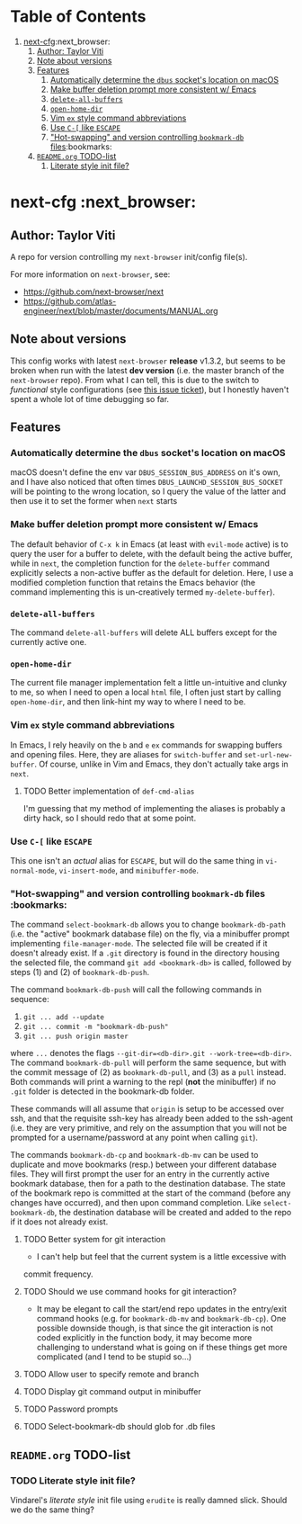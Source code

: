 
# Table of Contents

1.  [next-cfg](#orgea61b82):next_browser:
    1.  [Author: Taylor Viti](#org8669484)
    2.  [Note about versions](#org6790cc3)
    3.  [Features](#orgf7b888c)
        1.  [Automatically determine the `dbus` socket's location on macOS](#org70ad313)
        2.  [Make buffer deletion prompt more consistent w/ Emacs](#orgf6debe8)
        3.  [`delete-all-buffers`](#org771a941)
        4.  [`open-home-dir`](#org0a006b6)
        5.  [Vim `ex` style command abbreviations](#orgeb3b645)
        6.  [Use `C-[` like `ESCAPE`](#org98f4d92)
        7.  ["Hot-swapping" and version controlling `bookmark-db` files](#org37002fe):bookmarks:
    4.  [`README.org` TODO-list](#org3fc3ecb)
        1.  [Literate style init file?](#orgcf00655)


<a id="orgea61b82"></a>

# next-cfg     :next_browser:


<a id="org8669484"></a>

## Author: Taylor Viti

A repo for version controlling my `next-browser` init/config file(s).

For more information on `next-browser`, see:

-   <https://github.com/next-browser/next>
-   <https://github.com/atlas-engineer/next/blob/master/documents/MANUAL.org>


<a id="org6790cc3"></a>

## Note about versions

This config works with latest `next-browser` **release** v1.3.2, but seems to
be broken when run with the latest **dev version** (i.e. the master branch of
the `next-browser` repo). From what I can tell, this is due to the switch to
*functional* style configurations (see [this issue ticket](https://github.com/atlas-engineer/next/issues/419)), but I honestly
haven't spent a whole lot of time debugging so far.


<a id="orgf7b888c"></a>

## Features


<a id="org70ad313"></a>

### Automatically determine the `dbus` socket's location on macOS

macOS doesn't define the env var `DBUS_SESSION_BUS_ADDRESS` on it's own, and
I have also noticed that often times `DBUS_LAUNCHD_SESSION_BUS_SOCKET` will
be pointing to the wrong location, so I query the value of the latter and
then use it to set the former when `next` starts


<a id="orgf6debe8"></a>

### Make buffer deletion prompt more consistent w/ Emacs

The default behavior of `C-x k` in Emacs (at least with `evil-mode` active)
is to query the user for a buffer to delete, with the default being the
active buffer, while in `next`, the completion function for the
`delete-buffer` command explicitly selects a non-active buffer as the default
for deletion. Here, I use a modified completion function that retains the
Emacs behavior (the command implementing this is un-creatively termed
`my-delete-buffer`).


<a id="org771a941"></a>

### `delete-all-buffers`

The command `delete-all-buffers` will delete ALL buffers except for the
currently active one.


<a id="org0a006b6"></a>

### `open-home-dir`

The current file manager implementation felt a little un-intuitive and clunky
to me, so when I need to open a local `html` file, I often just start by
calling `open-home-dir`, and then link-hint my way to where I need to be.


<a id="orgeb3b645"></a>

### Vim `ex` style command abbreviations

In Emacs, I rely heavily on the `b` and `e` `ex` commands for swapping
buffers and opening files. Here, they are aliases for `switch-buffer` and
`set-url-new-buffer`. Of course, unlike in Vim and Emacs, they don't
actually take args in `next`.

1.  TODO Better implementation of `def-cmd-alias`

    I'm guessing that my method of implementing the aliases is probably a
    dirty hack, so I should redo that at some point.


<a id="org98f4d92"></a>

### Use `C-[` like `ESCAPE`

This one isn't an *actual* alias for `ESCAPE`, but will do the same thing in
`vi-normal-mode`, `vi-insert-mode`, and `minibuffer-mode`.


<a id="org37002fe"></a>

### "Hot-swapping" and version controlling `bookmark-db` files     :bookmarks:

The command `select-bookmark-db` allows you to change `bookmark-db-path`
(i.e. the "active" bookmark database file) on the fly, via a minibuffer
prompt implementing `file-manager-mode`. The selected file will be created if
it doesn't already exist. If a `.git` directory is found in the directory
housing the selected file, the command `git add <bookmark-db>` is called,
followed by steps (1) and (2) of `bookmark-db-push`.

The command `bookmark-db-push` will call the following commands in sequence:

1.  `git ... add --update`
2.  `git ... commit -m "bookmark-db-push"`
3.  `git ... push origin master`

where `...` denotes the flags `--git-dir=<db-dir>.git --work-tree=<db-dir>`.
The command `bookmark-db-pull` will perform the same sequence, but with the
commit message of (2) as `bookmark-db-pull`, and (3) as a `pull` instead.
Both commands will print a warning to the repl (**not** the minibuffer) if no
`.git` folder is detected in the bookmark-db folder.

These commands will all assume that `origin` is setup to be accessed over
ssh, and that the requisite ssh-key has already been added to the ssh-agent
(i.e. they are very primitive, and rely on the assumption that you will not
be prompted for a username/password at any point when calling `git`).

The commands `bookmark-db-cp` and `bookmark-db-mv` can be used to duplicate
and move bookmarks (resp.) between your different database files. They will
first prompt the user for an entry in the currently active bookmark
database, then for a path to the destination database. The state of the
bookmark repo is committed at the start of the command (before any changes
have occurred), and then upon command completion. Like `select-bookmark-db`,
the destination database will be created and added to the repo if it does
not already exist.

1.  TODO Better system for git interaction

    -   I can't help but feel that the current system is a little excessive with
    
    commit frequency.

2.  TODO Should we use command hooks for git interaction?

    -   It may be elegant to call the start/end repo updates in the entry/exit
        command hooks (e.g. for `bookmark-db-mv` and `bookmark-db-cp`). One
        possible downside though, is that since the git interaction is not coded
        explicitly in the function body, it may become more challenging to
        understand what is going on if these things get more complicated (and I
        tend to be stupid so&#x2026;)

3.  TODO Allow user to specify remote and branch

4.  TODO Display git command output in minibuffer

5.  TODO Password prompts

6.  TODO Select-bookmark-db should glob for .db files


<a id="org3fc3ecb"></a>

## `README.org` TODO-list


<a id="orgcf00655"></a>

### TODO Literate style init file?

Vindarel's *literate style* init file using `erudite` is really damned
slick. Should we do the same thing?

